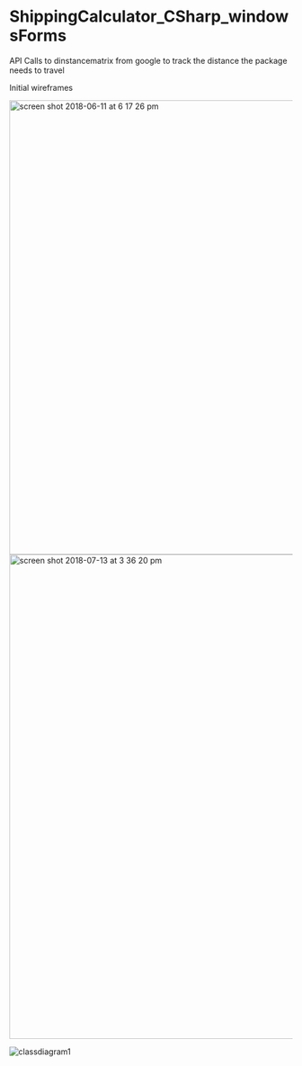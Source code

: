 # ShippingCalculator_CSharp_windowsForms
API Calls to dinstancematrix from google to track the distance the package needs to travel 

Initial wireframes

<img width="807" alt="screen shot 2018-06-11 at 6 17 26 pm" src="https://user-images.githubusercontent.com/29130101/45570402-986cac80-b830-11e8-8604-1d17a244361f.png">


<img width="861" alt="screen shot 2018-07-13 at 3 36 20 pm" src="https://user-images.githubusercontent.com/29130101/45570492-f00b1800-b830-11e8-902a-cb41bce5f99a.png">

![classdiagram1](https://user-images.githubusercontent.com/29130101/45570711-a7a02a00-b831-11e8-98c3-2125592c2546.png)

